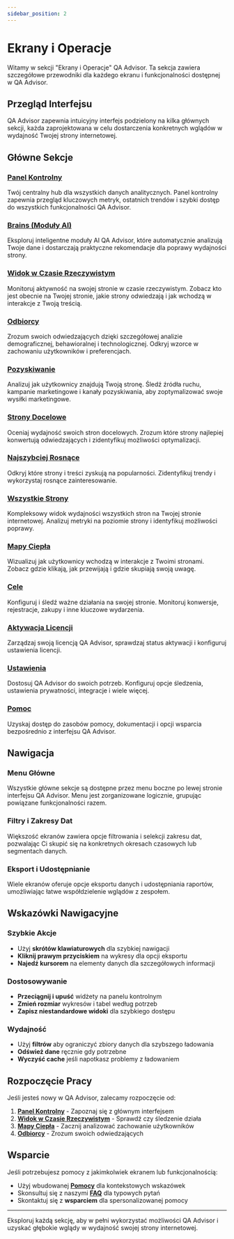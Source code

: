```yaml
---
sidebar_position: 2
---
```


# Ekrany i Operacje

Witamy w sekcji "Ekrany i Operacje" QA Advisor. Ta sekcja zawiera szczegółowe przewodniki dla każdego ekranu i funkcjonalności dostępnej w QA Advisor.

## Przegląd Interfejsu

QA Advisor zapewnia intuicyjny interfejs podzielony na kilka głównych sekcji, każda zaprojektowana w celu dostarczenia konkretnych wglądów w wydajność Twojej strony internetowej.

## Główne Sekcje

### [Panel Kontrolny](/docs/user-manual/screens-and-operations/dashboard)
Twój centralny hub dla wszystkich danych analitycznych. Panel kontrolny zapewnia przegląd kluczowych metryk, ostatnich trendów i szybki dostęp do wszystkich funkcjonalności QA Advisor.

### [Brains (Moduły AI)](/docs/user-manual/screens-and-operations/brains)
Eksploruj inteligentne moduły AI QA Advisor, które automatycznie analizują Twoje dane i dostarczają praktyczne rekomendacje dla poprawy wydajności strony.

### [Widok w Czasie Rzeczywistym](/docs/user-manual/screens-and-operations/realtime)
Monitoruj aktywność na swojej stronie w czasie rzeczywistym. Zobacz kto jest obecnie na Twojej stronie, jakie strony odwiedzają i jak wchodzą w interakcje z Twoją treścią.

### [Odbiorcy](/docs/user-manual/screens-and-operations/audience)
Zrozum swoich odwiedzających dzięki szczegółowej analizie demograficznej, behawioralnej i technologicznej. Odkryj wzorce w zachowaniu użytkowników i preferencjach.

### [Pozyskiwanie](/docs/user-manual/screens-and-operations/acquisition)
Analizuj jak użytkownicy znajdują Twoją stronę. Śledź źródła ruchu, kampanie marketingowe i kanały pozyskiwania, aby zoptymalizować swoje wysiłki marketingowe.

### [Strony Docelowe](/docs/user-manual/screens-and-operations/landing-pages)
Oceniaj wydajność swoich stron docelowych. Zrozum które strony najlepiej konwertują odwiedzających i zidentyfikuj możliwości optymalizacji.

### [Najszybciej Rosnące](/docs/user-manual/screens-and-operations/top-growing)
Odkryj które strony i treści zyskują na popularności. Zidentyfikuj trendy i wykorzystaj rosnące zainteresowanie.

### [Wszystkie Strony](/docs/user-manual/screens-and-operations/all-pages)
Kompleksowy widok wydajności wszystkich stron na Twojej stronie internetowej. Analizuj metryki na poziomie strony i identyfikuj możliwości poprawy.

### [Mapy Ciepła](/docs/user-manual/screens-and-operations/heatmaps)
Wizualizuj jak użytkownicy wchodzą w interakcje z Twoimi stronami. Zobacz gdzie klikają, jak przewijają i gdzie skupiają swoją uwagę.

### [Cele](/docs/user-manual/screens-and-operations/goals)
Konfiguruj i śledź ważne działania na swojej stronie. Monitoruj konwersje, rejestracje, zakupy i inne kluczowe wydarzenia.

### [Aktywacja Licencji](/docs/user-manual/screens-and-operations/license-activation)
Zarządzaj swoją licencją QA Advisor, sprawdzaj status aktywacji i konfiguruj ustawienia licencji.

### [Ustawienia](/docs/user-manual/screens-and-operations/settings)
Dostosuj QA Advisor do swoich potrzeb. Konfiguruj opcje śledzenia, ustawienia prywatności, integracje i wiele więcej.

### [Pomoc](/docs/user-manual/screens-and-operations/help)
Uzyskaj dostęp do zasobów pomocy, dokumentacji i opcji wsparcia bezpośrednio z interfejsu QA Advisor.

## Nawigacja

### Menu Główne
Wszystkie główne sekcje są dostępne przez menu boczne po lewej stronie interfejsu QA Advisor. Menu jest zorganizowane logicznie, grupując powiązane funkcjonalności razem.

### Filtry i Zakresy Dat
Większość ekranów zawiera opcje filtrowania i selekcji zakresu dat, pozwalając Ci skupić się na konkretnych okresach czasowych lub segmentach danych.

### Eksport i Udostępnianie
Wiele ekranów oferuje opcje eksportu danych i udostępniania raportów, umożliwiając łatwe współdzielenie wglądów z zespołem.

## Wskazówki Nawigacyjne

### Szybkie Akcje
- Użyj **skrótów klawiaturowych** dla szybkiej nawigacji
- **Kliknij prawym przyciskiem** na wykresy dla opcji eksportu
- **Najedź kursorem** na elementy danych dla szczegółowych informacji

### Dostosowywanie
- **Przeciągnij i upuść** widżety na panelu kontrolnym
- **Zmień rozmiar** wykresów i tabel według potrzeb
- **Zapisz niestandardowe widoki** dla szybkiego dostępu

### Wydajność
- Użyj **filtrów** aby ograniczyć zbiory danych dla szybszego ładowania
- **Odśwież dane** ręcznie gdy potrzebne
- **Wyczyść cache** jeśli napotkasz problemy z ładowaniem

## Rozpoczęcie Pracy

Jeśli jesteś nowy w QA Advisor, zalecamy rozpoczęcie od:

1. **[Panel Kontrolny](/docs/user-manual/screens-and-operations/dashboard)** - Zapoznaj się z głównym interfejsem
2. **[Widok w Czasie Rzeczywistym](/docs/user-manual/screens-and-operations/realtime)** - Sprawdź czy śledzenie działa
3. **[Mapy Ciepła](/docs/user-manual/screens-and-operations/heatmaps)** - Zacznij analizować zachowanie użytkowników
4. **[Odbiorcy](/docs/user-manual/screens-and-operations/audience)** - Zrozum swoich odwiedzających

## Wsparcie

Jeśli potrzebujesz pomocy z jakimkolwiek ekranem lub funkcjonalnością:

- Użyj wbudowanej **[Pomocy](/docs/user-manual/screens-and-operations/help)** dla kontekstowych wskazówek
- Skonsultuj się z naszymi **[FAQ](/docs/faq)** dla typowych pytań
- Skontaktuj się z **wsparciem** dla spersonalizowanej pomocy

---

Eksploruj każdą sekcję, aby w pełni wykorzystać możliwości QA Advisor i uzyskać głębokie wglądy w wydajność swojej strony internetowej.
